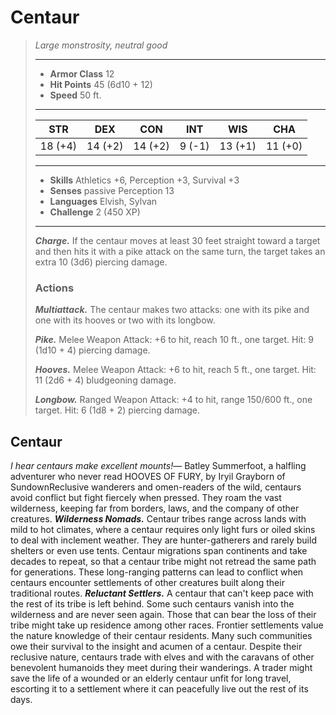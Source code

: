 # Centaur
>*Large monstrosity, neutral good*
>___
>- **Armor Class** 12
>- **Hit Points** 45 (6d10 + 12)
>- **Speed** 50 ft.
>___
>|STR|DEX|CON|INT|WIS|CHA|
>|:---:|:---:|:---:|:---:|:---:|:---:|
>|18 (+4)|14 (+2)|14 (+2)|9 (-1)|13 (+1)|11 (+0)|
>___
>- **Skills** Athletics +6, Perception +3, Survival +3
>- **Senses** passive Perception 13
>- **Languages** Elvish, Sylvan
>- **Challenge** 2 (450 XP)
>___
>***Charge.*** If the centaur moves at least 30 feet straight toward a target and then hits it with a pike attack on the same turn, the target takes an extra 10 (3d6) piercing damage.  
>
>### Actions
>***Multiattack.*** The centaur makes two attacks: one with its pike and one with its hooves or two with its longbow.  
>
>***Pike.*** Melee Weapon Attack: +6 to hit, reach 10 ft., one target. Hit: 9 (1d10 + 4) piercing damage.  
>
>***Hooves.*** Melee Weapon Attack: +6 to hit, reach 5 ft., one target. Hit: 11 (2d6 + 4) bludgeoning damage.  
>
>***Longbow.*** Ranged Weapon Attack: +4 to hit, range 150/600 ft., one target. Hit: 6 (1d8 + 2) piercing damage.
## Centaur
*I hear centaurs make excellent mounts!*— Batley Summerfoot, a halfling adventurer who never read HOOVES OF FURY, by Iryil Grayborn of SundownReclusive wanderers and omen-readers of the wild, centaurs avoid conflict but fight fiercely when pressed. They roam the vast wilderness, keeping far from borders, laws, and the company of other creatures.
***Wilderness Nomads.*** Centaur tribes range across lands with mild to hot climates, where a centaur requires only light furs or oiled skins to deal with inclement weather. They are hunter-gatherers and rarely build shelters or even use tents.
Centaur migrations span continents and take decades to repeat, so that a centaur tribe might not retread the same path for generations. These long-ranging patterns can lead to conflict when centaurs encounter settlements of other creatures built along their traditional routes.
***Reluctant Settlers.*** A centaur that can't keep pace with the rest of its tribe is left behind. Some such centaurs vanish into the wilderness and are never seen again. Those that can bear the loss of their tribe might take up residence among other races. Frontier settlements value the nature knowledge of their centaur residents. Many such communities owe their survival to the insight and acumen of a centaur.
Despite their reclusive nature, centaurs trade with elves and with the caravans of other benevolent humanoids they meet during their wanderings. A trader might save the life of a wounded or an elderly centaur unfit for long travel, escorting it to a settlement where it can peacefully live out the rest of its days.